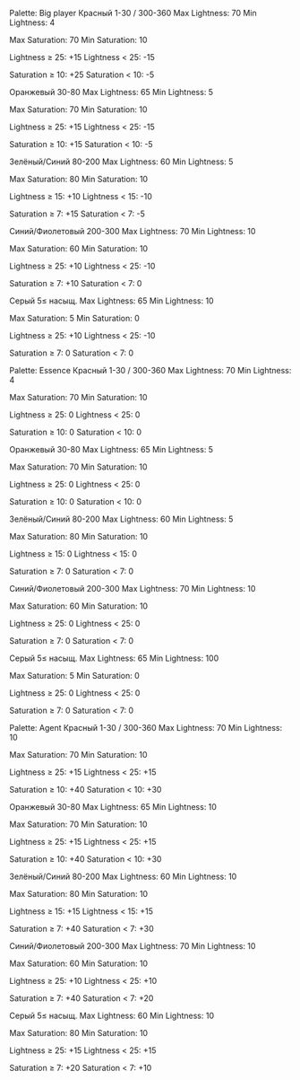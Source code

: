 Palette: Big player
Красный 1-30 / 300-360
Max Lightness: 70
Min Lightness: 4

Max Saturation: 70
Min Saturation: 10

Lightness ≥ 25: +15
Lightness < 25: -15

Saturation ≥ 10: +25
Saturation < 10: -5

Оранжевый 30-80
Max Lightness: 65
Min Lightness: 5

Max Saturation: 70
Min Saturation: 10

Lightness ≥ 25: +15
Lightness < 25: -15

Saturation ≥ 10: +15
Saturation < 10: -5

Зелёный/Синий 80-200
Max Lightness: 60
Min Lightness: 5

Max Saturation: 80
Min Saturation: 10

Lightness ≥ 15: +10
Lightness < 15: -10

Saturation ≥ 7: +15
Saturation < 7: -5

Синий/Фиолетовый 200-300
Max Lightness: 70
Min Lightness: 10

Max Saturation: 60
Min Saturation: 10

Lightness ≥ 25: +10
Lightness < 25: -10

Saturation ≥ 7: +10
Saturation < 7: 0

Серый 5≤ насыщ.
Max Lightness: 65
Min Lightness: 10

Max Saturation: 5
Min Saturation: 0

Lightness ≥ 25: +10
Lightness < 25: -10

Saturation ≥ 7: 0
Saturation < 7: 0



Palette: Essence
Красный 1-30 / 300-360
Max Lightness: 70
Min Lightness: 4

Max Saturation: 70
Min Saturation: 10

Lightness ≥ 25: 0
Lightness < 25: 0

Saturation ≥ 10: 0
Saturation < 10: 0

Оранжевый 30-80
Max Lightness: 65
Min Lightness: 5

Max Saturation: 70
Min Saturation: 10

Lightness ≥ 25: 0
Lightness < 25: 0

Saturation ≥ 10: 0
Saturation < 10: 0

Зелёный/Синий 80-200
Max Lightness: 60
Min Lightness: 5

Max Saturation: 80
Min Saturation: 10

Lightness ≥ 15: 0
Lightness < 15: 0

Saturation ≥ 7: 0
Saturation < 7: 0

Синий/Фиолетовый 200-300
Max Lightness: 70
Min Lightness: 10

Max Saturation: 60
Min Saturation: 10

Lightness ≥ 25: 0
Lightness < 25: 0

Saturation ≥ 7: 0
Saturation < 7: 0

Серый 5≤ насыщ.
Max Lightness: 65
Min Lightness: 100

Max Saturation: 5
Min Saturation: 0

Lightness ≥ 25: 0
Lightness < 25: 0

Saturation ≥ 7: 0
Saturation < 7: 0


Palette: Agent
Красный 1-30 / 300-360
Max Lightness: 70
Min Lightness: 10

Max Saturation: 70
Min Saturation: 10

Lightness ≥ 25: +15
Lightness < 25: +15

Saturation ≥ 10: +40
Saturation < 10: +30

Оранжевый 30-80
Max Lightness: 65
Min Lightness: 10

Max Saturation: 70
Min Saturation: 10

Lightness ≥ 25: +15
Lightness < 25: +15

Saturation ≥ 10: +40
Saturation < 10: +30

Зелёный/Синий 80-200
Max Lightness: 60
Min Lightness: 10

Max Saturation: 80
Min Saturation: 10

Lightness ≥ 15: +15
Lightness < 15: +15

Saturation ≥ 7: +40
Saturation < 7: +30

Синий/Фиолетовый 200-300
Max Lightness: 70
Min Lightness: 10

Max Saturation: 60
Min Saturation: 10

Lightness ≥ 25: +10
Lightness < 25: +10

Saturation ≥ 7: +40
Saturation < 7: +20

Серый 5≤ насыщ.
Max Lightness: 60
Min Lightness: 10

Max Saturation: 80
Min Saturation: 10

Lightness ≥ 25: +15
Lightness < 25: +15

Saturation ≥ 7: +20
Saturation < 7: +10
